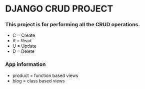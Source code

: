 # DJANGO CRUD PROJECT

### This project is for performing all the CRUD operations.
* C = Create
* R = Read
* U = Update
* D = Delete

### App information 
* product = function based views
* blog = class based views